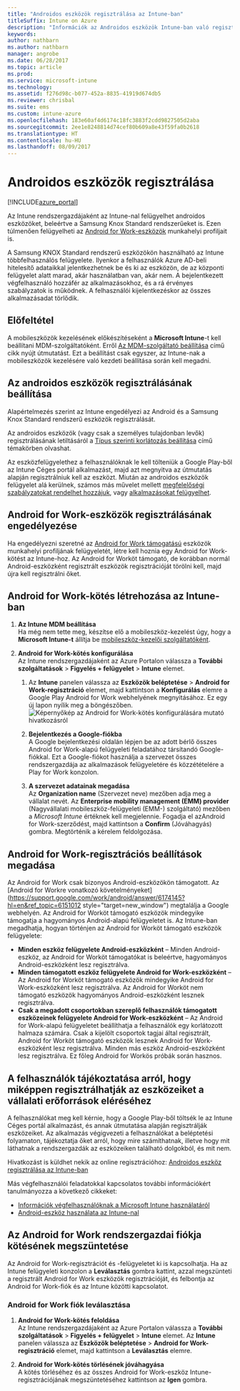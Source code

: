 ```yaml
---
title: "Androidos eszközök regisztrálása az Intune-ban"
titleSuffix: Intune on Azure
description: "Információk az Androidos eszközök Intune-ban való regisztrálásáról."
keywords: 
author: nathbarn
ms.author: nathbarn
manager: angrobe
ms.date: 06/28/2017
ms.topic: article
ms.prod: 
ms.service: microsoft-intune
ms.technology: 
ms.assetid: f276d98c-b077-452a-8835-41919d674db5
ms.reviewer: chrisbal
ms.suite: ems
ms.custom: intune-azure
ms.openlocfilehash: 183e60af4d6174c18fc3883f2cdd9827505d2aba
ms.sourcegitcommit: 2ee1e8248814d74cef80b609a8e43f59fa0b2618
ms.translationtype: HT
ms.contentlocale: hu-HU
ms.lasthandoff: 08/09/2017
---
```

# <a name="enroll-android-devices"></a>Androidos eszközök regisztrálása

[!INCLUDE[azure_portal](./includes/azure_portal.md)]

Az Intune rendszergazdájaként az Intune-nal felügyelhet androidos eszközöket, beleértve a Samsung Knox Standard rendszerűeket is. Ezen túlmenően felügyelheti az [Android for Work-eszközök](#enable-enrollment-of-android-for-work-devices) munkahelyi profiljait is.

A Samsung KNOX Standard rendszerű eszközökön használható az Intune többfelhasználós felügyelete. Ilyenkor a felhasználók Azure AD-beli hitelesítő adataikkal jelentkezhetnek be és ki az eszközön, de az központi felügyelet alatt marad, akár használatban van, akár nem. A bejelentkezett végfelhasználó hozzáfér az alkalmazásokhoz, és a rá érvényes szabályzatok is működnek. A felhasználói kijelentkezéskor az összes alkalmazásadat törlődik.

## <a name="prerequisite"></a>Előfeltétel

A mobileszközök kezelésének előkészítéseként a **Microsoft Intune**-t kell beállítani MDM-szolgáltatóként. Erről [Az MDM-szolgáltató beállítása](mdm-authority-set.md) című cikk nyújt útmutatást. Ezt a beállítást csak egyszer, az Intune-nak a mobileszközök kezelésére való kezdeti beállítása során kell megadni.

## <a name="set-up-android-enrollment"></a>Az androidos eszközök regisztrálásának beállítása

Alapértelmezés szerint az Intune engedélyezi az Android és a Samsung Knox Standard rendszerű eszközök regisztrálását.

Az androidos eszközök (vagy csak a személyes tulajdonban levők) regisztrálásának letiltásáról a [Típus szerinti korlátozás beállítása](enrollment-restrictions-set.md) című témakörben olvashat.

Az eszközfelügyelethez a felhasználóknak le kell tölteniük a Google Play-ből az Intune Céges portál alkalmazást, majd azt megnyitva az útmutatás alapján regisztrálniuk kell az eszközt. Miután az androidos eszközök felügyelet alá kerülnek, számos más művelet mellett [megfelelőségi szabályzatokat rendelhet hozzájuk](compliance-policy-create-android.md), vagy [alkalmazásokat felügyelhet](app-management.md).

## <a name="enable-enrollment-of-android-for-work-devices"></a>Android for Work-eszközök regisztrálásának engedélyezése

Ha engedélyezni szeretné az [Android for Work támogatású](https://support.google.com/work/android/answer/6174145?hl=en&ref_topic=6151012) eszközök munkahelyi profiljának felügyeletét, létre kell hoznia egy Android for Work-kötést az Intune-hoz. Az Android for Worköt támogató, de korábban normál Android-eszközként regisztrált eszközök regisztrációját törölni kell, majd újra kell regisztrálni őket.

## <a name="add-android-for-work-binding-for-intune"></a>Android for Work-kötés létrehozása az Intune-ban

1. **Az Intune MDM beállítása**<br>
Ha még nem tette meg, készítse elő a mobileszköz-kezelést úgy, hogy a **Microsoft Intune-t** állítja be [mobileszköz-kezelői szolgáltatóként](mdm-authority-set.md).
2. **Android for Work-kötés konfigurálása**<br>
    Az Intune rendszergazdájaként az Azure Portalon válassza a **További szolgáltatások** > **Figyelés + felügyelet** > **Intune** elemet.

    1. Az **Intune** panelen válassza az **Eszközök beléptetése** > **Android for Work-regisztráció** elemet, majd kattintson a **Konfigurálás** elemre a Google Play Android for Work webhelyének megnyitásához. Ez egy új lapon nyílik meg a böngészőben.
  ![Képernyőkép az Android for Work-kötés konfigurálására mutató hivatkozásról](./media/android-work-bind.png)

    2. **Bejelentkezés a Google-fiókba**<br>
   A Google bejelentkezési oldalán lépjen be az adott bérlő összes Android for Work-alapú felügyeleti feladatához társítandó Google-fiókkal. Ezt a Google-fiókot használja a szervezet összes rendszergazdája az alkalmazások felügyeletére és közzétételére a Play for Work konzolon.

    3. **A szervezet adatainak megadása**<br>
   Az **Organization name** (Szervezet neve) mezőben adja meg a vállalat nevét. Az **Enterprise mobility management (EMM) provider** (Nagyvállalati mobileszköz-felügyeleti (EMM-) szolgáltató) mezőben a *Microsoft Intune* értéknek kell megjelennie. Fogadja el azAndroid for Work-szerződést, majd kattintson a **Confirm** (Jóváhagyás) gombra. Megtörténik a kérelem feldolgozása.

## <a name="specify-android-for-work-enrollment-settings"></a>Android for Work-regisztrációs beállítások megadása
   Az Android for Work csak bizonyos Android-eszközökön támogatott. Az [Android for Workre vonatkozó követelményeket](https://support.google.com/work/android/answer/6174145?hl=en&ref_topic=6151012 style="target=new_window") megtalálja a Google webhelyén. Az Android for Worköt támogató eszközök mindegyike támogatja a hagyományos Android-alapú felügyeletet is.  Az Intune-ban megadhatja, hogyan történjen az Android for Worköt támogató eszközök felügyelete:

   - **Minden eszköz felügyelete Android-eszközként** – Minden Android-eszköz, az Android for Worköt támogatókat is beleértve, hagyományos Android-eszközként lesz regisztrálva.
   - **Minden támogatott eszköz felügyelete Android for Work-eszközként** – Az Android for Worköt támogató eszközök mindegyike Android for Work-eszközként lesz regisztrálva. Az Android for Worköt nem támogató eszközök hagyományos Android-eszközként lesznek regisztrálva.
   - **Csak a megadott csoportokban szereplő felhasználók támogatott eszközeinek felügyelete Android for Work-eszközként** – Az Android for Work-alapú felügyeletet beállíthatja a felhasználók egy korlátozott halmaza számára. Csak a kijelölt csoportok tagjai által regisztrált, Android for Worköt támogató eszközök lesznek Android for Work-eszközként lesz regisztrálva. Minden más eszköz Android-eszközként lesz regisztrálva. Ez főleg Android for Workös próbák során hasznos.

<!--  ## Next steps for Android for Work
After configuring the Android for Work binding and settings, you can do the following:
- [Deploy Android for Work apps](android-for-work-apps.md)
- [Add Android for Work configuration policies](android-for-work-policy-settings-in-microsoft-intune.md)  -->

## <a name="tell-your-users-how-to-enroll-their-devices-to-access-company-resources"></a>A felhasználók tájékoztatása arról, hogy miképpen regisztrálhatják az eszközeiket a vállalati erőforrások eléréséhez

A felhasználókat meg kell kérnie, hogy a Google Play-ből töltsék le az Intune Céges portál alkalmazást, és annak útmutatása alapján regisztrálják eszközeiket. Az alkalmazás végigvezeti a felhasználókat a beléptetési folyamaton, tájékoztatja őket arról, hogy mire számíthatnak, illetve hogy mit láthatnak a rendszergazdák az eszközeiken található dolgokból, és mit nem.

Hivatkozást is küldhet nekik az online regisztrációhoz: [Androidos eszköz regisztrálása az Intune-ban](https://docs.microsoft.com/intune-user-help/enroll-your-device-in-intune-android)

Más végfelhasználói feladatokkal kapcsolatos további információkért tanulmányozza a következő cikkeket:

- [Információk végfelhasználóknak a Microsoft Intune használatáról](end-user-educate.md)
- [Android-eszköz használata az Intune-nal](https://docs.microsoft.com/intune-user-help/using-your-android-device-with-intune)

## <a name="unbinding-your-android-for-work-administrative-account"></a>Az Android for Work rendszergazdai fiókja kötésének megszüntetése

Az Android for Work-regisztrációt és -felügyeletet ki is kapcsolhatja. Ha az Intune felügyeleti konzolon a **Leválasztás** gombra kattint, azzal megszünteti a regisztrált Android for Work eszközök regisztrációját, és felbontja az Android for Work-fiók és az Intune közötti kapcsolatot.

### <a name="how-to-unbind-an-android-for-work-account"></a>Android for Work fiók leválasztása

1. **Android for Work-kötés feloldása**<br>
    Az Intune rendszergazdájaként az Azure Portalon válassza a **További szolgáltatások** > **Figyelés + felügyelet** > **Intune** elemet.  Az **Intune** panelen válassza az **Eszközök beléptetése** > **Android for Work-regisztráció** elemet, majd kattintson a **Leválasztás** elemre.

2. **Android for Work-kötés törlésének jóváhagyása**<br>
  A kötés törléséhez és az összes Android for Work-eszköz Intune-regisztrációjának megszüntetéséhez kattintson az **Igen** gombra.
